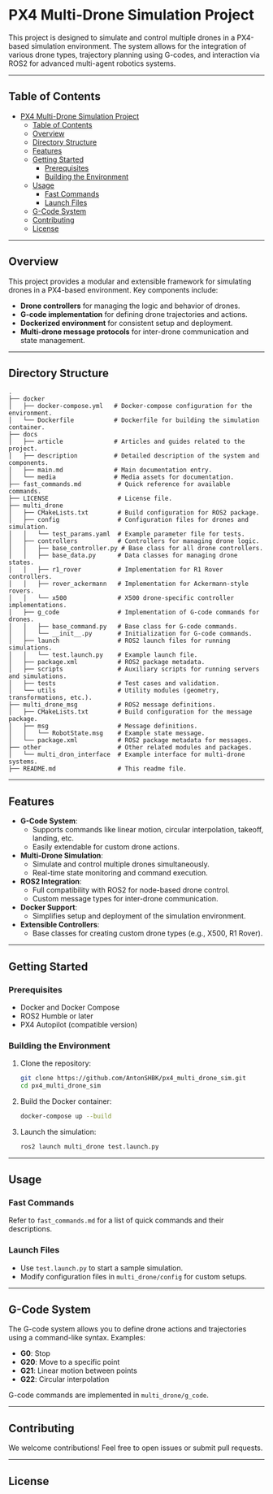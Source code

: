 # PX4 Multi-Drone Simulation Project

This project is designed to simulate and control multiple drones in a PX4-based simulation environment. The system allows for the integration of various drone types, trajectory planning using G-codes, and interaction via ROS2 for advanced multi-agent robotics systems.

---

## Table of Contents
- [PX4 Multi-Drone Simulation Project](#px4-multi-drone-simulation-project)
  - [Table of Contents](#table-of-contents)
  - [Overview](#overview)
  - [Directory Structure](#directory-structure)
  - [Features](#features)
  - [Getting Started](#getting-started)
    - [Prerequisites](#prerequisites)
    - [Building the Environment](#building-the-environment)
  - [Usage](#usage)
    - [Fast Commands](#fast-commands)
    - [Launch Files](#launch-files)
  - [G-Code System](#g-code-system)
  - [Contributing](#contributing)
  - [License](#license)

---

## Overview
This project provides a modular and extensible framework for simulating drones in a PX4-based environment. Key components include:
- **Drone controllers** for managing the logic and behavior of drones.
- **G-code implementation** for defining drone trajectories and actions.
- **Dockerized environment** for consistent setup and deployment.
- **Multi-drone message protocols** for inter-drone communication and state management.

---

## Directory Structure

```plaintext
.
├── docker
│   ├── docker-compose.yml   # Docker-compose configuration for the environment.
│   └── Dockerfile           # Dockerfile for building the simulation container.
├── docs
│   ├── article              # Articles and guides related to the project.
│   ├── description          # Detailed description of the system and components.
│   ├── main.md              # Main documentation entry.
│   └── media                # Media assets for documentation.
├── fast_commands.md          # Quick reference for available commands.
├── LICENSE                   # License file.
├── multi_drone
│   ├── CMakeLists.txt        # Build configuration for ROS2 package.
│   ├── config                # Configuration files for drones and simulation.
│   │   └── test_params.yaml  # Example parameter file for tests.
│   ├── controllers           # Controllers for managing drone logic.
│   │   ├── base_controller.py # Base class for all drone controllers.
│   │   ├── base_data.py      # Data classes for managing drone states.
│   │   ├── r1_rover          # Implementation for R1 Rover controllers.
│   │   ├── rover_ackermann   # Implementation for Ackermann-style rovers.
│   │   └── x500              # X500 drone-specific controller implementations.
│   ├── g_code                # Implementation of G-code commands for drones.
│   │   ├── base_command.py   # Base class for G-code commands.
│   │   └── __init__.py       # Initialization for G-code commands.
│   ├── launch                # ROS2 launch files for running simulations.
│   │   └── test.launch.py    # Example launch file.
│   ├── package.xml           # ROS2 package metadata.
│   ├── scripts               # Auxiliary scripts for running servers and simulations.
│   ├── tests                 # Test cases and validation.
│   └── utils                 # Utility modules (geometry, transformations, etc.).
├── multi_drone_msg           # ROS2 message definitions.
│   ├── CMakeLists.txt        # Build configuration for the message package.
│   ├── msg                   # Message definitions.
│   │   └── RobotState.msg    # Example state message.
│   └── package.xml           # ROS2 package metadata for messages.
├── other                     # Other related modules and packages.
│   └── multi_dron_interface  # Example interface for multi-drone systems.
├── README.md                 # This readme file.
```

---

## Features

- **G-Code System**: 
  - Supports commands like linear motion, circular interpolation, takeoff, landing, etc.
  - Easily extendable for custom drone actions.
- **Multi-Drone Simulation**:
  - Simulate and control multiple drones simultaneously.
  - Real-time state monitoring and command execution.
- **ROS2 Integration**:
  - Full compatibility with ROS2 for node-based drone control.
  - Custom message types for inter-drone communication.
- **Docker Support**:
  - Simplifies setup and deployment of the simulation environment.
- **Extensible Controllers**:
  - Base classes for creating custom drone types (e.g., X500, R1 Rover).

---

## Getting Started

### Prerequisites
- Docker and Docker Compose
- ROS2 Humble or later
- PX4 Autopilot (compatible version)

### Building the Environment
1. Clone the repository:
   ```bash
   git clone https://github.com/AntonSHBK/px4_multi_drone_sim.git
   cd px4_multi_drone_sim
   ```
2. Build the Docker container:
   ```bash
   docker-compose up --build
   ```
3. Launch the simulation:
   ```bash
   ros2 launch multi_drone test.launch.py
   ```

---

## Usage

### Fast Commands
Refer to `fast_commands.md` for a list of quick commands and their descriptions.

### Launch Files
- Use `test.launch.py` to start a sample simulation.
- Modify configuration files in `multi_drone/config` for custom setups.

---

## G-Code System

The G-code system allows you to define drone actions and trajectories using a command-like syntax. Examples:
- **G0**: Stop
- **G20**: Move to a specific point
- **G21**: Linear motion between points
- **G22**: Circular interpolation

G-code commands are implemented in `multi_drone/g_code`.

---

## Contributing
We welcome contributions! Feel free to open issues or submit pull requests.

---

## License
<!-- This project is licensed under the MIT License. See the [LICENSE](./LICENSE) file for details. -->